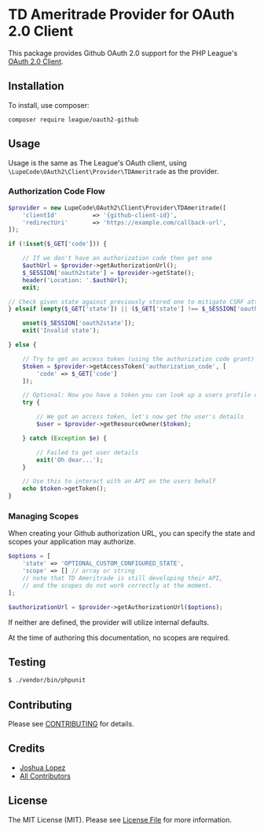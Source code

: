 # TD Ameritrade Provider for OAuth 2.0 Client

This package provides Github OAuth 2.0 support for the PHP League's [OAuth 2.0 Client](https://github.com/thephpleague/oauth2-client).

## Installation

To install, use composer:

```
composer require league/oauth2-github
```

## Usage

Usage is the same as The League's OAuth client, using `\LupeCode\OAuth2\Client\Provider\TDAmeritrade` as the provider.

### Authorization Code Flow

```php
$provider = new LupeCode\OAuth2\Client\Provider\TDAmeritrade([
    'clientId'          => '{github-client-id}',
    'redirectUri'       => 'https://example.com/callback-url',
]);

if (!isset($_GET['code'])) {

    // If we don't have an authorization code then get one
    $authUrl = $provider->getAuthorizationUrl();
    $_SESSION['oauth2state'] = $provider->getState();
    header('Location: '.$authUrl);
    exit;

// Check given state against previously stored one to mitigate CSRF attack
} elseif (empty($_GET['state']) || ($_GET['state'] !== $_SESSION['oauth2state'])) {

    unset($_SESSION['oauth2state']);
    exit('Invalid state');

} else {

    // Try to get an access token (using the authorization code grant)
    $token = $provider->getAccessToken('authorization_code', [
        'code' => $_GET['code']
    ]);

    // Optional: Now you have a token you can look up a users profile data
    try {

        // We got an access token, let's now get the user's details
        $user = $provider->getResourceOwner($token);

    } catch (Exception $e) {

        // Failed to get user details
        exit('Oh dear...');
    }

    // Use this to interact with an API on the users behalf
    echo $token->getToken();
}
```

### Managing Scopes

When creating your Github authorization URL, you can specify the state and scopes your application may authorize.

```php
$options = [
    'state' => 'OPTIONAL_CUSTOM_CONFIGURED_STATE',
    'scope' => [] // array or string
    // note that TD Ameritrade is still developing their API,
    // and the scopes do not work correctly at the moment.
];

$authorizationUrl = $provider->getAuthorizationUrl($options);
```
If neither are defined, the provider will utilize internal defaults.

At the time of authoring this documentation, no scopes are required.

## Testing

``` bash
$ ./vendor/bin/phpunit
```

## Contributing

Please see [CONTRIBUTING](https://github.com/LupeCode/oauth2-tdameritrade/blob/master/CONTRIBUTING.md) for details.


## Credits

- [Joshua Lopez](https://github.com/jb-lopez)
- [All Contributors](https://github.com/LupeCode/oauth2-tdameritrade/contributors)


## License

The MIT License (MIT). Please see [License File](https://github.com/thephpleague/oauth2-github/blob/master/LICENSE) for more information.
